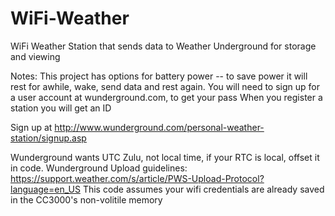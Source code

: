 # WiFi-Weather

WiFi Weather Station that sends data to Weather Underground for storage and viewing


Notes:
This project has options for battery power -- to save power it will rest for awhile, wake, send data and rest again.
You will need to sign up for a user account at wunderground.com, to get your pass
When you register a station you will get an ID

Sign up at http://www.wunderground.com/personal-weather-station/signup.asp

Wunderground wants UTC Zulu, not local time, if your RTC is local, offset it in code.
Wunderground Upload guidelines: https://support.weather.com/s/article/PWS-Upload-Protocol?language=en_US
This code assumes your wifi credentials are already saved in the CC3000's non-volitile memory
